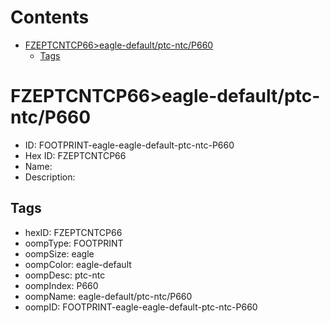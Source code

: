 



Contents
========

* [FZEPTCNTCP66>eagle-default/ptc-ntc/P660](#fzeptcntcp66eagle-defaultptc-ntcp660)
	* [Tags](#tags)

# FZEPTCNTCP66>eagle-default/ptc-ntc/P660

- ID: FOOTPRINT-eagle-eagle-default-ptc-ntc-P660
- Hex ID: FZEPTCNTCP66
- Name: 
- Description: 

## Tags

- hexID: FZEPTCNTCP66
- oompType: FOOTPRINT
- oompSize: eagle
- oompColor: eagle-default
- oompDesc: ptc-ntc
- oompIndex: P660
- oompName: eagle-default/ptc-ntc/P660
- oompID: FOOTPRINT-eagle-eagle-default-ptc-ntc-P660
